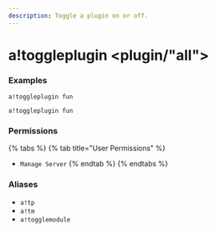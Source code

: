 ```yaml
---
description: Toggle a plugin on or off.
---
```


# a!toggleplugin &lt;plugin/"all"&gt;

### Examples

```text
a!toggleplugin fun
```

```text
a!toggleplugin fun
```

### Permissions

{% tabs %}
{% tab title="User Permissions" %}
* `Manage Server`
{% endtab %}
{% endtabs %}

### Aliases

* `a!tp`
* `a!tm`
* `a!togglemodule`

